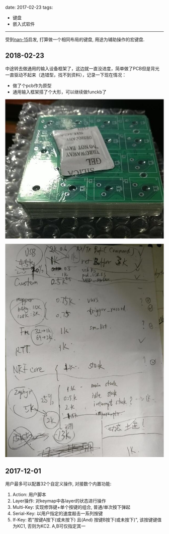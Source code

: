 
date: 2017-02-23
tags: 
- 键盘
- 嵌入式软件
---

受到[nan-15](https://github.com/trebb/nan-15)启发, 打算做一个相同布局的键盘, 用途为辅助操作的宏键盘.

<!-- more -->

## 2018-02-23

中途转去做通用的输入设备框架了，这边就一直没进度，简单做了PCB但是背光一直驱动不起来（选错型，找不到资料），记录一下现在情况：

* 做了个pcb作为原型
* 通用输入框架搭了个大形，可以继续做funckb了

![2018022301](_assets/Funckb工作日志/2018022301.jpg)

![2018022302](_assets/Funckb工作日志/2018022302.jpg)

## 2017-12-01

用户最多可以配置32个自定义操作, 对接数个内置功能:
1. Action: 用户脚本
2. Layer操作: 对keymap中各layer的状态进行操作
3. Multi-Key: 实现修饰键+单个按键的组合, 普通/单次按下弹起
4. Serial-Key: 以用户指定的速度敲击一系列按键
5. If-Key: 若"按键A按下(或未按下) 且(And) 按键B按下(或未按下)", 该按键键值为KC1, 否则为KC2. A,B可仅指定其一
